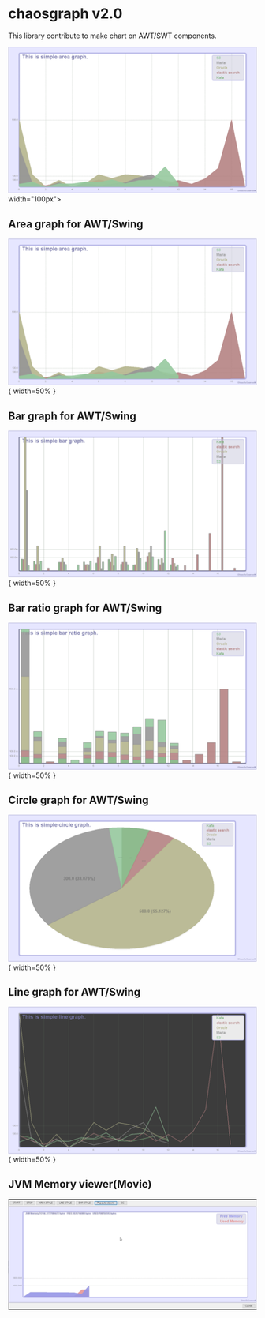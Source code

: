 # chaosgraph v2.0
This library contribute to make chart on AWT/SWT components.

<img src="./pic/AREA.png"> width="100px">

## Area graph for AWT/Swing
![screenshot_20200923-01](./pic/AREA.png) { width=50% }

## Bar graph for AWT/Swing
![screenshot_20200923-02](./pic/BAR.png){ width=50% }

## Bar ratio graph for AWT/Swing
![screenshot_20200923-03](./pic/BAR_RATIO.png){ width=50% }

## Circle graph for AWT/Swing
![screenshot_20200923-04](./pic/CIRCLE.png){ width=50% }

## Line graph for AWT/Swing
![screenshot_20200923-05](./pic/LINE.png){ width=50% }


## JVM Memory viewer(Movie)
[![IMAGE ALT TEXT](./pic/JVM_Memory_Viewer.png)](./pic/JVM_Memory_Viewer.mp4 "JVM Memory")  
